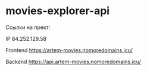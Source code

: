# movies-explorer-api

Ссылки на прект:

IP 84.252.129.58

Frontend https://artem-movies.nomoredomains.icu/

Backend https://api.artem-movies.nomoredomains.icu/

